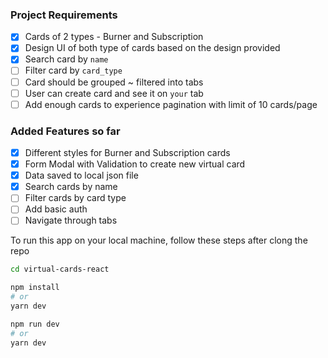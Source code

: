 ### Project Requirements

- [x] Cards of 2 types - Burner and Subscription
- [x] Design UI of both type of cards based on the design provided
- [x] Search card by `name`
- [ ] Filter card by `card_type`
- [ ] Card should be grouped ~ filtered into tabs
- [ ] User can create card and see it on `your` tab
- [ ] Add enough cards to experience pagination with limit of 10 cards/page

### Added Features so far

- [x] Different styles for Burner and Subscription cards
- [x] Form Modal with Validation to create new virtual card
- [x] Data saved to local json file
- [x] Search cards by name
- [ ] Filter cards by card type
- [ ] Add basic auth
- [ ] Navigate through tabs

To run this app on your local machine, follow these steps after clong the repo

```bash
cd virtual-cards-react
```

```bash
npm install
# or
yarn dev
```

```bash
npm run dev
# or
yarn dev
```
